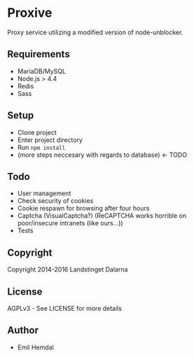 # Proxive

Proxy service utilizing a modified version of node-unblocker.

## Requirements

* MariaDB/MySQL
* Node.js > 4.4
* Redis
* Sass

## Setup

* Clone project
* Enter project directory
* Run `npm install`
* (more steps neccesary with regards to database) <- TODO

## Todo

* User management
* Check security of cookies
* Cookie respawn for browsing after four hours
* Captcha (VisualCaptcha?) (ReCAPTCHA works horrible on poor/insecure intranets (like ours...))
* Tests

## Copyright
Copyright 2014-2016 Landstinget Dalarna

## License
AGPLv3 - See LICENSE for more details

## Author

* Emil Hemdal
